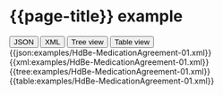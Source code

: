 # {{page-title}} example

<div>
  <div class="tab">
     <button class="tablinks active" onclick="openTab(event, 'JSON')">JSON</button>
     <button class="tablinks" onclick="openTab(event, 'XML')">XML</button>
     <button class="tablinks" onclick="openTab(event, 'Tree view')">Tree view</button>
     <button class="tablinks" onclick="openTab(event, 'Table view')">Table view</button>   
  </div>

  <div id="JSON" class="tabcontent" style="display:block">
      {{json:examples/HdBe-MedicationAgreement-01.xml}}
  </div>
  <div id="XML" class="tabcontent">
      {{xml:examples/HdBe-MedicationAgreement-01.xml}}
  </div>
  <div id="Tree view" class="tabcontent">
      {{tree:examples/HdBe-MedicationAgreement-01.xml}}
  </div>
  <div id="Table view" class="tabcontent">
      {{table:examples/HdBe-MedicationAgreement-01.xml}}
  </div>

</div>